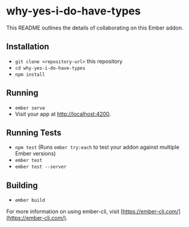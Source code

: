 # why-yes-i-do-have-types

This README outlines the details of collaborating on this Ember addon.

## Installation

* `git clone <repository-url>` this repository
* `cd why-yes-i-do-have-types`
* `npm install`

## Running

* `ember serve`
* Visit your app at [http://localhost:4200](http://localhost:4200).

## Running Tests

* `npm test` (Runs `ember try:each` to test your addon against multiple Ember versions)
* `ember test`
* `ember test --server`

## Building

* `ember build`

For more information on using ember-cli, visit [https://ember-cli.com/](https://ember-cli.com/).
